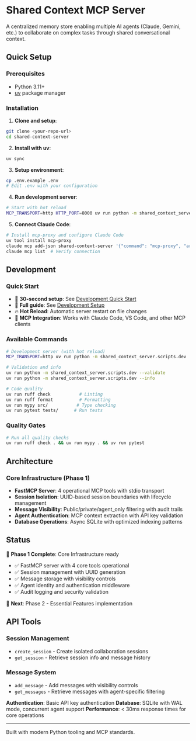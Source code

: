 # Shared Context MCP Server

A centralized memory store enabling multiple AI agents (Claude, Gemini, etc.) to collaborate on complex tasks through shared conversational context.

## Quick Setup

### Prerequisites
- Python 3.11+
- [uv](https://docs.astral.sh/uv/) package manager

### Installation

1. **Clone and setup**:
```bash
git clone <your-repo-url>
cd shared-context-server
```

2. **Install with uv**:
```bash
uv sync
```

3. **Setup environment**:
```bash
cp .env.example .env
# Edit .env with your configuration
```

4. **Run development server**:
```bash
# Start with hot reload
MCP_TRANSPORT=http HTTP_PORT=8000 uv run python -m shared_context_server.scripts.dev
```

5. **Connect Claude Code**:
```bash
# Install mcp-proxy and configure Claude Code
uv tool install mcp-proxy
claude mcp add-json shared-context-server '{"command": "mcp-proxy", "args": ["--transport=streamablehttp", "http://localhost:8000/mcp/"]}'
claude mcp list  # Verify connection
```

## Development

### Quick Start
- 🚀 **30-second setup**: See [Development Quick Start](./docs/dev-quick-start.md)
- 📖 **Full guide**: See [Development Setup](./docs/development-setup.md)
- 🔥 **Hot Reload**: Automatic server restart on file changes
- 🔗 **MCP Integration**: Works with Claude Code, VS Code, and other MCP clients

### Available Commands
```bash
# Development server (with hot reload)
MCP_TRANSPORT=http uv run python -m shared_context_server.scripts.dev

# Validation and info
uv run python -m shared_context_server.scripts.dev --validate
uv run python -m shared_context_server.scripts.dev --info

# Code quality
uv run ruff check           # Linting
uv run ruff format          # Formatting
uv run mypy src/           # Type checking
uv run pytest tests/      # Run tests
```

### Quality Gates
```bash
# Run all quality checks
uv run ruff check . && uv run mypy . && uv run pytest
```

## Architecture

### Core Infrastructure (Phase 1)
- **FastMCP Server**: 4 operational MCP tools with stdio transport
- **Session Isolation**: UUID-based session boundaries with lifecycle management
- **Message Visibility**: Public/private/agent_only filtering with audit trails
- **Agent Authentication**: MCP context extraction with API key validation
- **Database Operations**: Async SQLite with optimized indexing patterns

## Status

🎯 **Phase 1 Complete**: Core Infrastructure ready
- ✅ FastMCP server with 4 core tools operational
- ✅ Session management with UUID generation
- ✅ Message storage with visibility controls
- ✅ Agent identity and authentication middleware
- ✅ Audit logging and security validation

🚀 **Next**: Phase 2 - Essential Features implementation

## API Tools

### Session Management
- `create_session` - Create isolated collaboration sessions
- `get_session` - Retrieve session info and message history

### Message System
- `add_message` - Add messages with visibility controls
- `get_messages` - Retrieve messages with agent-specific filtering

**Authentication**: Basic API key authentication
**Database**: SQLite with WAL mode, concurrent agent support
**Performance**: < 30ms response times for core operations

---

Built with modern Python tooling and MCP standards.
